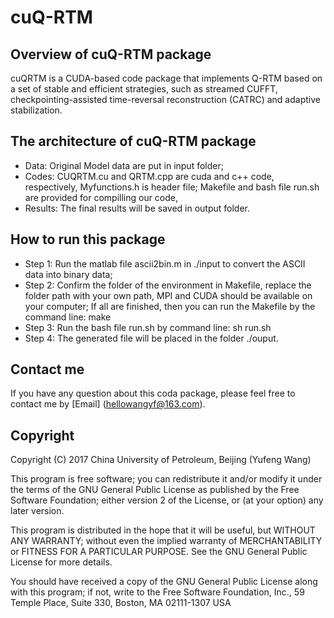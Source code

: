 # cuQ-RTM

## Overview of cuQ-RTM package

cuQRTM is a CUDA-based code package that implements Q-RTM based on a set of stable and efficient strategies, such as streamed CUFFT, checkpointing-assisted time-reversal reconstruction (CATRC) and adaptive stabilization.

## The architecture of cuQ-RTM package 

- Data: Original Model data are put in input folder;
- Codes: CUQRTM.cu and QRTM.cpp are cuda and c++ code, respectively, Myfunctions.h is header file;
Makefile and bash file run.sh are provided for compilling our code, 
- Results: The final results will be saved in output folder.

## How to run this package

- Step 1: Run the matlab file ascii2bin.m in ./input to convert the ASCII data into binary data;
- Step 2: Confirm the folder of the environment in Makefile, replace the folder path with your own path, MPI and CUDA should be available on your computer; If all are finished, then you can run the Makefile by the command line: make
- Step 3: Run the bash file run.sh by command line: sh run.sh
- Step 4: The generated file will be placed in the folder ./ouput.

## Contact me

If you have any question about this coda package, please feel free to contact me by [Email] (hellowangyf@163.com).

## Copyright

  Copyright (C) 
  2017  China University of Petroleum, Beijing (Yufeng Wang) 

  This program is free software; you can redistribute it and/or modify
  it under the terms of the GNU General Public License as published by
  the Free Software Foundation; either version 2 of the License, or
  (at your option) any later version.

  This program is distributed in the hope that it will be useful,
  but WITHOUT ANY WARRANTY; without even the implied warranty of
  MERCHANTABILITY or FITNESS FOR A PARTICULAR PURPOSE.  See the
  GNU General Public License for more details.

  You should have received a copy of the GNU General Public License
  along with this program; if not, write to the Free Software
  Foundation, Inc., 59 Temple Place, Suite 330, Boston, MA  02111-1307  USA
